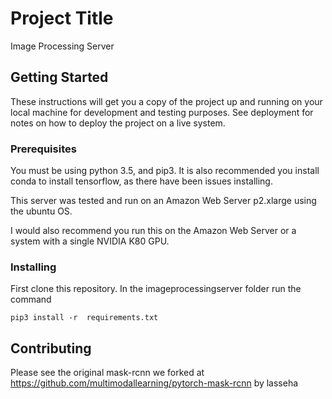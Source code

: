 # Project Title

Image Processing Server

## Getting Started

These instructions will get you a copy of the project up and running on your local machine for development and testing purposes. See deployment for notes on how to deploy the project on a live system.

### Prerequisites
You must be using python 3.5, and pip3. It is also recommended you install conda to install tensorflow, as there have been issues installing.

This server was tested and run on an Amazon Web Server p2.xlarge using the ubuntu OS.

I would also recommend you run this on the Amazon Web Server or a system with a single NVIDIA K80 GPU.


### Installing
First clone this repository. In the imageprocessingserver folder run the command

```
pip3 install -r  requirements.txt
```
## Contributing

Please see the original mask-rcnn we forked at https://github.com/multimodallearning/pytorch-mask-rcnn by lasseha
